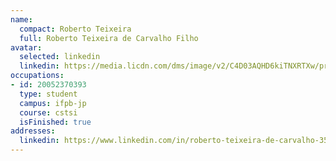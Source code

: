 ```yaml
---
name:
  compact: Roberto Teixeira
  full: Roberto Teixeira de Carvalho Filho
avatar:
  selected: linkedin
  linkedin: https://media.licdn.com/dms/image/v2/C4D03AQHD6kiTNXRTXw/profile-displayphoto-shrink_400_400/profile-displayphoto-shrink_400_400/0/1534471311250?e=1732752000&v=beta&t=Ybzm1Yey_yN0u8OYadOVhkLOQIrGUc3P1EChZNdcyys
occupations:
- id: 20052370393
  type: student
  campus: ifpb-jp
  course: cstsi
  isFinished: true
addresses:
  linkedin: https://www.linkedin.com/in/roberto-teixeira-de-carvalho-355943138/
---
```

